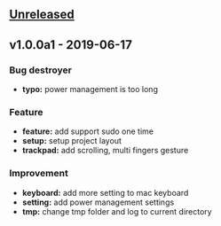 <a name="unreleased"></a>
## [Unreleased]


<a name="v1.0.0a1"></a>
## v1.0.0a1 - 2019-06-17
### Bug destroyer
- **typo:** power management is too long

### Feature
- **feature:** add support sudo one time
- **setup:** setup project layout
- **trackpad:** add scrolling, multi fingers gesture

### Improvement
- **keyboard:** add more setting to mac keyboard
- **setting:** add power management settings
- **tmp:** change tmp folder and log to current directory


[Unreleased]: https://github.com/kamontat/ms/compare/v1.0.0a1...HEAD
